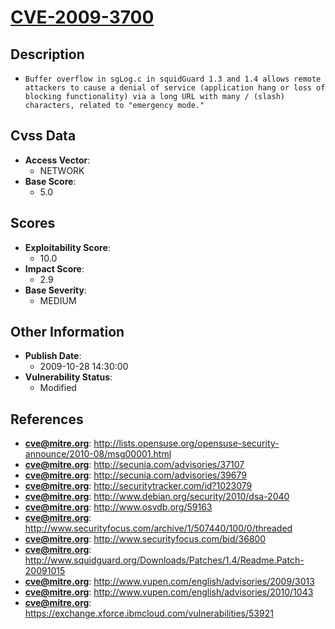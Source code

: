 
# [CVE-2009-3700](http://lists.opensuse.org/opensuse-security-announce/2010-08/msg00001.html)

## Description

- `Buffer overflow in sgLog.c in squidGuard 1.3 and 1.4 allows remote attackers to cause a denial of service (application hang or loss of blocking functionality) via a long URL with many / (slash) characters, related to "emergency mode."`

## Cvss Data

- **Access Vector**:
  - NETWORK
- **Base Score**:
  - 5.0

## Scores

- **Exploitability Score**:
  - 10.0
- **Impact Score**:
  - 2.9
- **Base Severity**:
  - MEDIUM

## Other Information

- **Publish Date**:
  - 2009-10-28 14:30:00
- **Vulnerability Status**:
  - Modified

## References

- **cve@mitre.org**: http://lists.opensuse.org/opensuse-security-announce/2010-08/msg00001.html
- **cve@mitre.org**: http://secunia.com/advisories/37107
- **cve@mitre.org**: http://secunia.com/advisories/39679
- **cve@mitre.org**: http://securitytracker.com/id?1023079
- **cve@mitre.org**: http://www.debian.org/security/2010/dsa-2040
- **cve@mitre.org**: http://www.osvdb.org/59163
- **cve@mitre.org**: http://www.securityfocus.com/archive/1/507440/100/0/threaded
- **cve@mitre.org**: http://www.securityfocus.com/bid/36800
- **cve@mitre.org**: http://www.squidguard.org/Downloads/Patches/1.4/Readme.Patch-20091015
- **cve@mitre.org**: http://www.vupen.com/english/advisories/2009/3013
- **cve@mitre.org**: http://www.vupen.com/english/advisories/2010/1043
- **cve@mitre.org**: https://exchange.xforce.ibmcloud.com/vulnerabilities/53921
